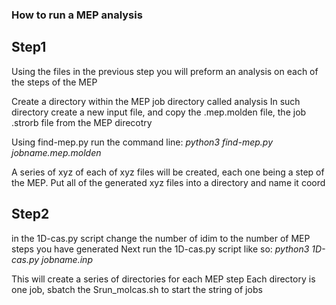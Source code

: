 ### How to run a MEP analysis
## Step1 
Using the files in the previous step you will preform an analysis on each of the steps of the MEP

Create a directory within the MEP job directory called analysis
In such directory create a new input file, and copy the .mep.molden file, the job .strorb file from the MEP direcotry

Using find-mep.py run the command line:
*python3 find-mep.py jobname.mep.molden*

A series of xyz of each of xyz files will be created, each one being a step of the MEP. 
Put all of the generated xyz files into a directory and name it coord

## Step2 
in the 1D-cas.py script change the number of idim to the number of MEP steps you have generated
Next run the 1D-cas.py script like so:
*python3 1D-cas.py jobname.inp*

This will create a series of directories for each MEP step
Each directory is one job, sbatch the Srun_molcas.sh to start the string of jobs
